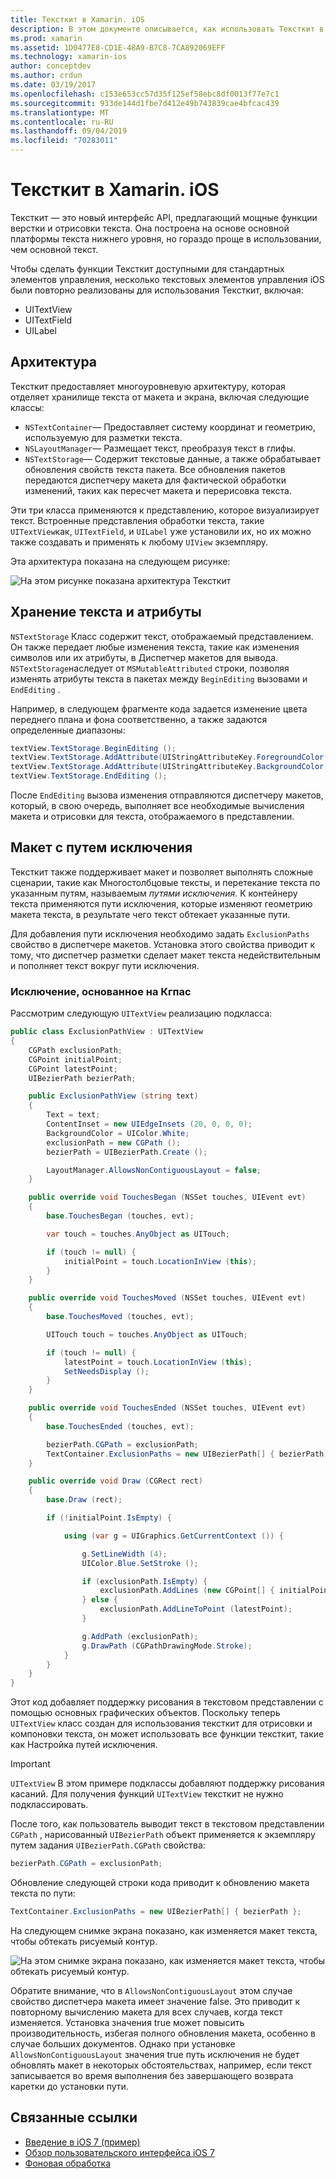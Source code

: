 ```yaml
---
title: Тексткит в Xamarin. iOS
description: В этом документе описывается, как использовать Тексткит в Xamarin. iOS. Тексткит предоставляет мощные функции верстки и отрисовки текста.
ms.prod: xamarin
ms.assetid: 1D0477E8-CD1E-48A9-B7C8-7CA892069EFF
ms.technology: xamarin-ios
author: conceptdev
ms.author: crdun
ms.date: 03/19/2017
ms.openlocfilehash: c153e653cc57d35f125ef58ebc8df0013f77e7c1
ms.sourcegitcommit: 933de144d1fbe7d412e49b743839cae4bfcac439
ms.translationtype: MT
ms.contentlocale: ru-RU
ms.lasthandoff: 09/04/2019
ms.locfileid: "70283011"
---
```

# <a name="textkit-in-xamarinios"></a>Тексткит в Xamarin. iOS

Тексткит — это новый интерфейс API, предлагающий мощные функции верстки и отрисовки текста. Она построена на основе основной платформы текста нижнего уровня, но гораздо проще в использовании, чем основной текст.

Чтобы сделать функции Тексткит доступными для стандартных элементов управления, несколько текстовых элементов управления iOS были повторно реализованы для использования Тексткит, включая:

- UITextView
- UITextField
- UILabel

## <a name="architecture"></a>Архитектура

Тексткит предоставляет многоуровневую архитектуру, которая отделяет хранилище текста от макета и экрана, включая следующие классы:

- `NSTextContainer`— Предоставляет систему координат и геометрию, используемую для разметки текста.
- `NSLayoutManager`— Размещает текст, преобразуя текст в глифы.
- `NSTextStorage`— Содержит текстовые данные, а также обрабатывает обновления свойств текста пакета. Все обновления пакетов передаются диспетчеру макета для фактической обработки изменений, таких как пересчет макета и перерисовка текста.


Эти три класса применяются к представлению, которое визуализирует текст. Встроенные представления обработки текста, такие `UITextView`как, `UITextField`, и `UILabel` уже установили их, но их можно также создавать и применять к любому `UIView` экземпляру.

Эта архитектура показана на следующем рисунке:

 ![](textkit-images/textkitarch.png "На этом рисунке показана архитектура Тексткит")

## <a name="text-storage-and-attributes"></a>Хранение текста и атрибуты

`NSTextStorage` Класс содержит текст, отображаемый представлением. Он также передает любые изменения текста, такие как изменения символов или их атрибуты, в Диспетчер макетов для вывода. `NSTextStorage`наследует от `MSMutableAttributed` строки, позволяя изменять атрибуты текста в пакетах между `BeginEditing` вызовами и `EndEditing` .

Например, в следующем фрагменте кода задается изменение цвета переднего плана и фона соответственно, а также задаются определенные диапазоны:

```csharp
textView.TextStorage.BeginEditing ();
textView.TextStorage.AddAttribute(UIStringAttributeKey.ForegroundColor, UIColor.Green, new NSRange(200, 400));
textView.TextStorage.AddAttribute(UIStringAttributeKey.BackgroundColor, UIColor.Black, new NSRange(210, 300));
textView.TextStorage.EndEditing ();
```

После `EndEditing` вызова изменения отправляются диспетчеру макетов, который, в свою очередь, выполняет все необходимые вычисления макета и отрисовки для текста, отображаемого в представлении.

## <a name="layout-with-exclusion-path"></a>Макет с путем исключения

Тексткит также поддерживает макет и позволяет выполнять сложные сценарии, такие как Многостолбцовые тексты, и перетекание текста по указанным путям, называемым *путями исключения*. К контейнеру текста применяются пути исключения, которые изменяют геометрию макета текста, в результате чего текст обтекает указанные пути.

Для добавления пути исключения необходимо задать `ExclusionPaths` свойство в диспетчере макетов. Установка этого свойства приводит к тому, что диспетчер разметки сделает макет текста недействительным и пополняет текст вокруг пути исключения.

### <a name="exclusion-based-on-a-cgpath"></a>Исключение, основанное на Кгпас

Рассмотрим следующую `UITextView` реализацию подкласса:

```csharp
public class ExclusionPathView : UITextView
{
    CGPath exclusionPath;
    CGPoint initialPoint;
    CGPoint latestPoint;
    UIBezierPath bezierPath;

    public ExclusionPathView (string text)
    {
        Text = text;
        ContentInset = new UIEdgeInsets (20, 0, 0, 0);
        BackgroundColor = UIColor.White;
        exclusionPath = new CGPath ();
        bezierPath = UIBezierPath.Create ();

        LayoutManager.AllowsNonContiguousLayout = false;
    }

    public override void TouchesBegan (NSSet touches, UIEvent evt)
    {
        base.TouchesBegan (touches, evt);

        var touch = touches.AnyObject as UITouch;

        if (touch != null) {
            initialPoint = touch.LocationInView (this);
        }
    }

    public override void TouchesMoved (NSSet touches, UIEvent evt)
    {
        base.TouchesMoved (touches, evt);

        UITouch touch = touches.AnyObject as UITouch;

        if (touch != null) {
            latestPoint = touch.LocationInView (this);
            SetNeedsDisplay ();
        }
    }

    public override void TouchesEnded (NSSet touches, UIEvent evt)
    {
        base.TouchesEnded (touches, evt);

        bezierPath.CGPath = exclusionPath;
        TextContainer.ExclusionPaths = new UIBezierPath[] { bezierPath };
    }

    public override void Draw (CGRect rect)
    {
        base.Draw (rect);

        if (!initialPoint.IsEmpty) {

            using (var g = UIGraphics.GetCurrentContext ()) {

                g.SetLineWidth (4);
                UIColor.Blue.SetStroke ();

                if (exclusionPath.IsEmpty) {
                    exclusionPath.AddLines (new CGPoint[] { initialPoint, latestPoint });
                } else {
                    exclusionPath.AddLineToPoint (latestPoint);
                }

                g.AddPath (exclusionPath);
                g.DrawPath (CGPathDrawingMode.Stroke);
            }
        }
    }
}
```

Этот код добавляет поддержку рисования в текстовом представлении с помощью основных графических объектов. Поскольку теперь `UITextView` класс создан для использования тексткит для отрисовки и компоновки текста, он может использовать все функции тексткит, такие как Настройка путей исключения.

> [!IMPORTANT]
> `UITextView` В этом примере подклассы добавляют поддержку рисования касаний. Для получения функций `UITextView` тексткит не нужно подклассировать.



После того, как пользователь выводит текст в текстовом представлении `CGPath` , нарисованный `UIBezierPath` объект применяется к экземпляру путем задания `UIBezierPath.CGPath` свойства:

```csharp
bezierPath.CGPath = exclusionPath;
```

Обновление следующей строки кода приводит к обновлению макета текста по пути:

```csharp
TextContainer.ExclusionPaths = new UIBezierPath[] { bezierPath };
```

На следующем снимке экрана показано, как изменяется макет текста, чтобы обтекать рисуемый контур.

<!-- ![](textkit-images/exclusionpath1.png "This screenshot illustrates how the text layout changes to flow around the drawn path")-->
![](textkit-images/exclusionpath2.png "На этом снимке экрана показано, как изменяется макет текста, чтобы обтекать рисуемый контур.")

Обратите внимание, что в `AllowsNonContiguousLayout` этом случае свойство диспетчера макета имеет значение false. Это приводит к повторному вычислению макета для всех случаев, когда текст изменяется. Установка значения true может повысить производительность, избегая полного обновления макета, особенно в случае больших документов. Однако при установке `AllowsNonContiguousLayout` значения true путь исключения не будет обновлять макет в некоторых обстоятельствах, например, если текст записывается во время выполнения без завершающего возврата каретки до установки пути.


## <a name="related-links"></a>Связанные ссылки

- [Введение в iOS 7 (пример)](https://docs.microsoft.com/samples/xamarin/ios-samples/introtoios7)
- [Обзор пользовательского интерфейса iOS 7](~/ios/platform/introduction-to-ios7/ios7-ui.md)
- [Фоновая обработка](~/ios/app-fundamentals/backgrounding/index.md)
